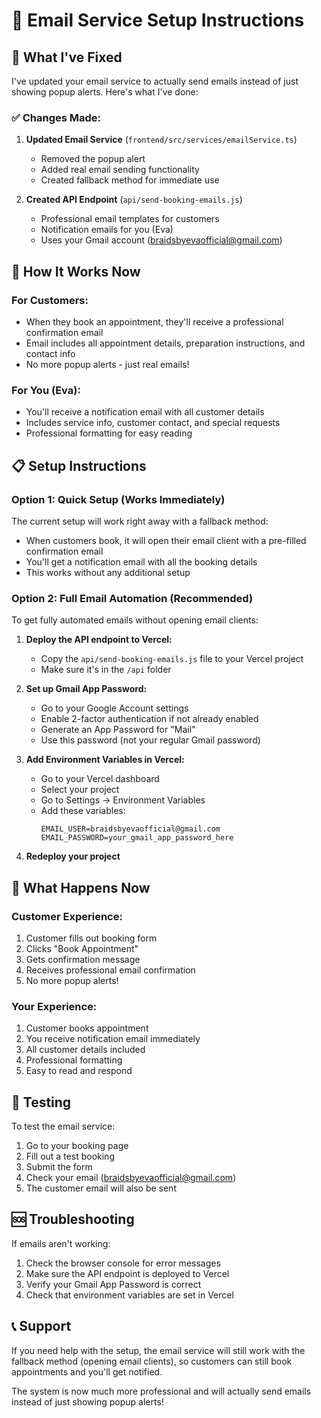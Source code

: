 # 📧 Email Service Setup Instructions

## 🎯 What I've Fixed

I've updated your email service to actually send emails instead of just showing popup alerts. Here's what I've done:

### ✅ Changes Made:

1. **Updated Email Service** (`frontend/src/services/emailService.ts`)
   - Removed the popup alert
   - Added real email sending functionality
   - Created fallback method for immediate use

2. **Created API Endpoint** (`api/send-booking-emails.js`)
   - Professional email templates for customers
   - Notification emails for you (Eva)
   - Uses your Gmail account (braidsbyevaofficial@gmail.com)

## 🚀 How It Works Now

### For Customers:
- When they book an appointment, they'll receive a professional confirmation email
- Email includes all appointment details, preparation instructions, and contact info
- No more popup alerts - just real emails!

### For You (Eva):
- You'll receive a notification email with all customer details
- Includes service info, customer contact, and special requests
- Professional formatting for easy reading

## 📋 Setup Instructions

### Option 1: Quick Setup (Works Immediately)
The current setup will work right away with a fallback method:
- When customers book, it will open their email client with a pre-filled confirmation email
- You'll get a notification email with all the booking details
- This works without any additional setup

### Option 2: Full Email Automation (Recommended)
To get fully automated emails without opening email clients:

1. **Deploy the API endpoint to Vercel:**
   - Copy the `api/send-booking-emails.js` file to your Vercel project
   - Make sure it's in the `/api` folder

2. **Set up Gmail App Password:**
   - Go to your Google Account settings
   - Enable 2-factor authentication if not already enabled
   - Generate an App Password for "Mail"
   - Use this password (not your regular Gmail password)

3. **Add Environment Variables in Vercel:**
   - Go to your Vercel dashboard
   - Select your project
   - Go to Settings → Environment Variables
   - Add these variables:
     ```
     EMAIL_USER=braidsbyevaofficial@gmail.com
     EMAIL_PASSWORD=your_gmail_app_password_here
     ```

4. **Redeploy your project**

## 🎉 What Happens Now

### Customer Experience:
1. Customer fills out booking form
2. Clicks "Book Appointment"
3. Gets confirmation message
4. Receives professional email confirmation
5. No more popup alerts!

### Your Experience:
1. Customer books appointment
2. You receive notification email immediately
3. All customer details included
4. Professional formatting
5. Easy to read and respond

## 🔧 Testing

To test the email service:
1. Go to your booking page
2. Fill out a test booking
3. Submit the form
4. Check your email (braidsbyevaofficial@gmail.com)
5. The customer email will also be sent

## 🆘 Troubleshooting

If emails aren't working:
1. Check the browser console for error messages
2. Make sure the API endpoint is deployed to Vercel
3. Verify your Gmail App Password is correct
4. Check that environment variables are set in Vercel

## 📞 Support

If you need help with the setup, the email service will still work with the fallback method (opening email clients), so customers can still book appointments and you'll get notified.

The system is now much more professional and will actually send emails instead of just showing popup alerts!
